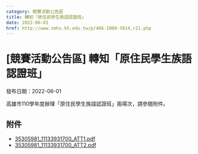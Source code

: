 ```yaml
---
category: 競賽活動公告區
title: 轉知「原住民學生族語認證班」
date: 2022-06-01
href: http://www.smhs.kh.edu.tw/p/406-1000-3814,r21.php
---
```


# [競賽活動公告區] 轉知「原住民學生族語認證班」

發布日期：2022-06-01

高雄市110學年度辦理「原住民學生族語認證班」兩場次，請參閱附件。

## 附件

- [35305981_11133931700_ATT1.pdf](https://www.smhs.kh.edu.tw/var/file/0/1000/attach/31/pta_3580_2531618_55680.pdf)
- [35305981_11133931700_ATT2.pdf](https://www.smhs.kh.edu.tw/var/file/0/1000/attach/31/pta_3581_7253652_55681.pdf)
